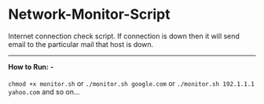 # Network-Monitor-Script

Internet connection check script. If connection is down then it will send email to the particular mail that host is down.
************************************************************************************************************************
**How to Run: -** <br><br>
`chmod +x monitor.sh`
or
`./monitor.sh google.com`
or
`./monitor.sh 192.1.1.1 yahoo.com` and so on...
